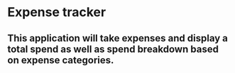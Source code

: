 # Expense tracker

## This application will take expenses and display a total spend as well as spend breakdown based on expense categories.
